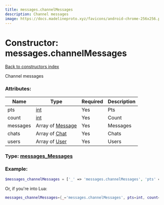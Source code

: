 ```yaml
---
title: messages.channelMessages
description: Channel messages
image: https://docs.madelineproto.xyz/favicons/android-chrome-256x256.png
---
```

# Constructor: messages.channelMessages  
[Back to constructors index](index.md)



Channel messages

### Attributes:

| Name     |    Type       | Required | Description |
|----------|---------------|----------|-------------|
|pts|[int](../types/int.md) | Yes|Pts|
|count|[int](../types/int.md) | Yes|Count|
|messages|Array of [Message](../types/Message.md) | Yes|Messages|
|chats|Array of [Chat](../types/Chat.md) | Yes|Chats|
|users|Array of [User](../types/User.md) | Yes|Users|



### Type: [messages\_Messages](../types/messages_Messages.md)


### Example:

```php
$messages_channelMessages = ['_' => 'messages.channelMessages', 'pts' => int, 'count' => int, 'messages' => [Message, Message], 'chats' => [Chat, Chat], 'users' => [User, User]];
```  


Or, if you're into Lua:

```lua
messages_channelMessages={_='messages.channelMessages', pts=int, count=int, messages={Message}, chats={Chat}, users={User}}

```



